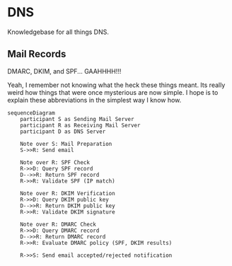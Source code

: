 # DNS

Knowledgebase for all things DNS.


## Mail Records

DMARC, DKIM, and SPF... GAAHHHH!!!

Yeah, I remember not knowing what the heck these things meant. Its really weird how things that were once mysterious are now simple. I hope is to explain these abbreviations in the simplest way I know how.

```mermaid
sequenceDiagram
    participant S as Sending Mail Server
    participant R as Receiving Mail Server
    participant D as DNS Server

    Note over S: Mail Preparation
    S->>R: Send email

    Note over R: SPF Check
    R->>D: Query SPF record
    D-->>R: Return SPF record
    R->>R: Validate SPF (IP match)

    Note over R: DKIM Verification
    R->>D: Query DKIM public key
    D-->>R: Return DKIM public key
    R->>R: Validate DKIM signature

    Note over R: DMARC Check
    R->>D: Query DMARC record
    D-->>R: Return DMARC record
    R->>R: Evaluate DMARC policy (SPF, DKIM results)

    R->>S: Send email accepted/rejected notification

```